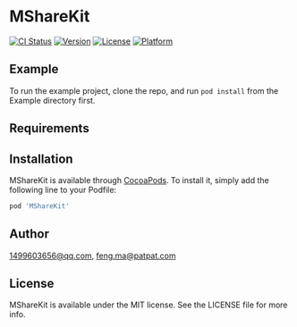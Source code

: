 # MShareKit

[![CI Status](https://img.shields.io/travis/1499603656@qq.com/MShareKit.svg?style=flat)](https://travis-ci.org/1499603656@qq.com/MShareKit)
[![Version](https://img.shields.io/cocoapods/v/MShareKit.svg?style=flat)](https://cocoapods.org/pods/MShareKit)
[![License](https://img.shields.io/cocoapods/l/MShareKit.svg?style=flat)](https://cocoapods.org/pods/MShareKit)
[![Platform](https://img.shields.io/cocoapods/p/MShareKit.svg?style=flat)](https://cocoapods.org/pods/MShareKit)

## Example

To run the example project, clone the repo, and run `pod install` from the Example directory first.

## Requirements

## Installation

MShareKit is available through [CocoaPods](https://cocoapods.org). To install
it, simply add the following line to your Podfile:

```ruby
pod 'MShareKit'
```

## Author

1499603656@qq.com, feng.ma@patpat.com

## License

MShareKit is available under the MIT license. See the LICENSE file for more info.
